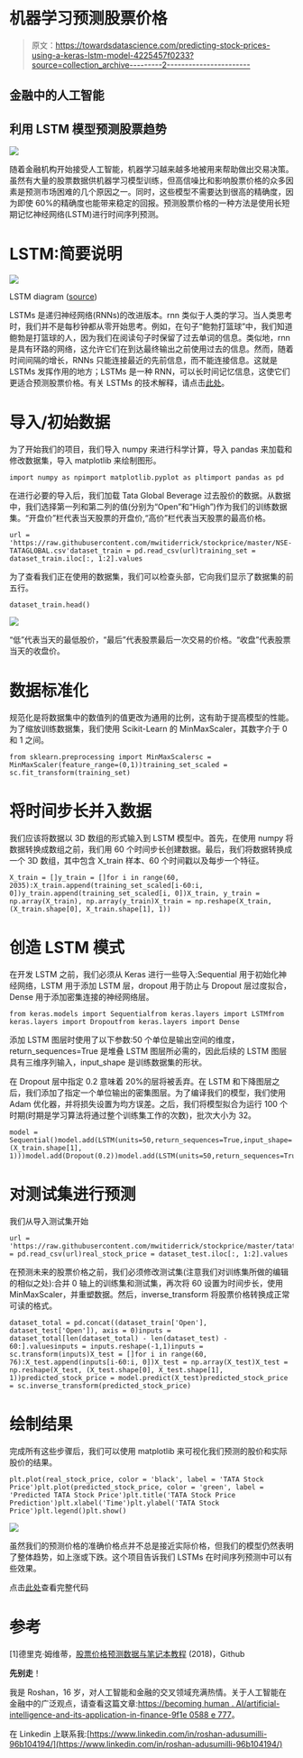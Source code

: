 # 机器学习预测股票价格

> 原文：<https://towardsdatascience.com/predicting-stock-prices-using-a-keras-lstm-model-4225457f0233?source=collection_archive---------2----------------------->

## 金融中的人工智能

## 利用 LSTM 模型预测股票趋势

![](img/f106889723e32adf505d48341e68ad84.png)

随着金融机构开始接受人工智能，机器学习越来越多地被用来帮助做出交易决策。虽然有大量的股票数据供机器学习模型训练，但高信噪比和影响股票价格的众多因素是预测市场困难的几个原因之一。同时，这些模型不需要达到很高的精确度，因为即使 60%的精确度也能带来稳定的回报。预测股票价格的一种方法是使用长短期记忆神经网络(LSTM)进行时间序列预测。

# LSTM:简要说明

![](img/73b6462219bbd1c85aa726bc2fc18cf5.png)

LSTM diagram ([source](https://colah.github.io/posts/2015-08-Understanding-LSTMs/))

LSTMs 是递归神经网络(RNNs)的改进版本。rnn 类似于人类的学习。当人类思考时，我们并不是每秒钟都从零开始思考。例如，在句子“鲍勃打篮球”中，我们知道鲍勃是打篮球的人，因为我们在阅读句子时保留了过去单词的信息。类似地，rnn 是具有环路的网络，这允许它们在到达最终输出之前使用过去的信息。然而，随着时间间隔的增长，RNNs 只能连接最近的先前信息，而不能连接信息。这就是 LSTMs 发挥作用的地方；LSTMs 是一种 RNN，可以长时间记忆信息，这使它们更适合预测股票价格。有关 LSTMs 的技术解释，请点击[此处](/illustrated-guide-to-lstms-and-gru-s-a-step-by-step-explanation-44e9eb85bf21)。

# 导入/初始数据

为了开始我们的项目，我们导入 numpy 来进行科学计算，导入 pandas 来加载和修改数据集，导入 matplotlib 来绘制图形。

```
import numpy as npimport matplotlib.pyplot as pltimport pandas as pd
```

在进行必要的导入后，我们加载 Tata Global Beverage 过去股价的数据。从数据中，我们选择第一列和第二列的值(分别为“Open”和“High”)作为我们的训练数据集。“开盘价”栏代表当天股票的开盘价,“高价”栏代表当天股票的最高价格。

```
url = 'https://raw.githubusercontent.com/mwitiderrick/stockprice/master/NSE-TATAGLOBAL.csv'dataset_train = pd.read_csv(url)training_set = dataset_train.iloc[:, 1:2].values
```

为了查看我们正在使用的数据集，我们可以检查头部，它向我们显示了数据集的前五行。

```
dataset_train.head()
```

![](img/31109c3d70182604b6ef19f2de75dcd6.png)

“低”代表当天的最低股价，“最后”代表股票最后一次交易的价格。“收盘”代表股票当天的收盘价。

# 数据标准化

规范化是将数据集中的数值列的值更改为通用的比例，这有助于提高模型的性能。为了缩放训练数据集，我们使用 Scikit-Learn 的 MinMaxScaler，其数字介于 0 和 1 之间。

```
from sklearn.preprocessing import MinMaxScalersc = MinMaxScaler(feature_range=(0,1))training_set_scaled = sc.fit_transform(training_set)
```

# 将时间步长并入数据

我们应该将数据以 3D 数组的形式输入到 LSTM 模型中。首先，在使用 numpy 将数据转换成数组之前，我们用 60 个时间步长创建数据。最后，我们将数据转换成一个 3D 数组，其中包含 X_train 样本、60 个时间戳以及每步一个特征。

```
X_train = []y_train = []for i in range(60, 2035):X_train.append(training_set_scaled[i-60:i, 0])y_train.append(training_set_scaled[i, 0])X_train, y_train = np.array(X_train), np.array(y_train)X_train = np.reshape(X_train, (X_train.shape[0], X_train.shape[1], 1))
```

# 创造 LSTM 模式

在开发 LSTM 之前，我们必须从 Keras 进行一些导入:Sequential 用于初始化神经网络，LSTM 用于添加 LSTM 层，dropout 用于防止与 Dropout 层过度拟合，Dense 用于添加密集连接的神经网络层。

```
from keras.models import Sequentialfrom keras.layers import LSTMfrom keras.layers import Dropoutfrom keras.layers import Dense
```

添加 LSTM 图层时使用了以下参数:50 个单位是输出空间的维度，return_sequences=True 是堆叠 LSTM 图层所必需的，因此后续的 LSTM 图层具有三维序列输入，input_shape 是训练数据集的形状。

在 Dropout 层中指定 0.2 意味着 20%的层将被丢弃。在 LSTM 和下降图层之后，我们添加了指定一个单位输出的密集图层。为了编译我们的模型，我们使用 Adam 优化器，并将损失设置为均方误差。之后，我们将模型拟合为运行 100 个时期(时期是学习算法将通过整个训练集工作的次数)，批次大小为 32。

```
model = Sequential()model.add(LSTM(units=50,return_sequences=True,input_shape=(X_train.shape[1], 1)))model.add(Dropout(0.2))model.add(LSTM(units=50,return_sequences=True))model.add(Dropout(0.2))model.add(LSTM(units=50,return_sequences=True))model.add(Dropout(0.2))model.add(LSTM(units=50))model.add(Dropout(0.2))model.add(Dense(units=1))model.compile(optimizer='adam',loss='mean_squared_error')model.fit(X_train,y_train,epochs=100,batch_size=32)
```

# 对测试集进行预测

我们从导入测试集开始

```
url = 'https://raw.githubusercontent.com/mwitiderrick/stockprice/master/tatatest.csv'dataset_test = pd.read_csv(url)real_stock_price = dataset_test.iloc[:, 1:2].values
```

在预测未来的股票价格之前，我们必须修改测试集(注意我们对训练集所做的编辑的相似之处):合并 0 轴上的训练集和测试集，再次将 60 设置为时间步长，使用 MinMaxScaler，并重塑数据。然后，inverse_transform 将股票价格转换成正常可读的格式。

```
dataset_total = pd.concat((dataset_train['Open'], dataset_test['Open']), axis = 0)inputs = dataset_total[len(dataset_total) - len(dataset_test) - 60:].valuesinputs = inputs.reshape(-1,1)inputs = sc.transform(inputs)X_test = []for i in range(60, 76):X_test.append(inputs[i-60:i, 0])X_test = np.array(X_test)X_test = np.reshape(X_test, (X_test.shape[0], X_test.shape[1], 1))predicted_stock_price = model.predict(X_test)predicted_stock_price = sc.inverse_transform(predicted_stock_price)
```

# 绘制结果

完成所有这些步骤后，我们可以使用 matplotlib 来可视化我们预测的股价和实际股价的结果。

```
plt.plot(real_stock_price, color = 'black', label = 'TATA Stock Price')plt.plot(predicted_stock_price, color = 'green', label = 'Predicted TATA Stock Price')plt.title('TATA Stock Price Prediction')plt.xlabel('Time')plt.ylabel('TATA Stock Price')plt.legend()plt.show()
```

![](img/dabfa031fe738d1bd5662320b6cd7ca2.png)

虽然我们的预测价格的准确价格点并不总是接近实际价格，但我们的模型仍然表明了整体趋势，如上涨或下跌。这个项目告诉我们 LSTMs 在时间序列预测中可以有些效果。

点击[此处](https://colab.research.google.com/drive/18WiSw1K0BW3jOKO56vxn11Fo9IyOuRjh)查看完整代码

# 参考

[1]德里克·姆维蒂，[股票价格预测数据与笔记本教程](https://github.com/mwitiderrick/stockprice) (2018)，Github

**先别走**！

我是 Roshan，16 岁，对人工智能和金融的交叉领域充满热情。关于人工智能在金融中的广泛观点，请查看这篇文章:[https://becoming human . AI/artificial-intelligence-and-its-application-in-finance-9f1e 0588 e 777](https://becominghuman.ai/artificial-intelligence-and-its-application-in-finance-9f1e0588e777)。

在 Linkedin 上联系我:[https://www.linkedin.com/in/roshan-adusumilli-96b104194/](https://www.linkedin.com/in/roshan-adusumilli-96b104194/)